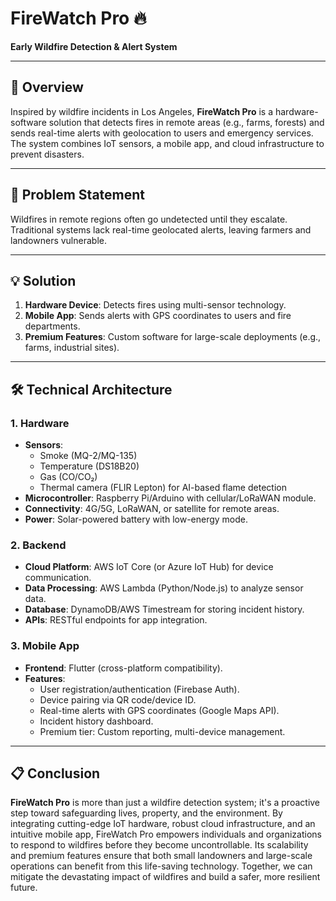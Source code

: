 # FireWatch Pro 🔥  
**Early Wildfire Detection & Alert System**  

---

## 📖 Overview  
Inspired by wildfire incidents in Los Angeles, **FireWatch Pro** is a hardware-software solution that detects fires in remote areas (e.g., farms, forests) and sends real-time alerts with geolocation to users and emergency services. The system combines IoT sensors, a mobile app, and cloud infrastructure to prevent disasters.  

---

## 🚨 Problem Statement  
Wildfires in remote regions often go undetected until they escalate. Traditional systems lack real-time geolocated alerts, leaving farmers and landowners vulnerable.  

---

## 💡 Solution  
1. **Hardware Device**: Detects fires using multi-sensor technology.  
2. **Mobile App**: Sends alerts with GPS coordinates to users and fire departments.  
3. **Premium Features**: Custom software for large-scale deployments (e.g., farms, industrial sites).  

---

## 🛠️ Technical Architecture  

### **1. Hardware**  
- **Sensors**:  
  - Smoke (MQ-2/MQ-135)  
  - Temperature (DS18B20)  
  - Gas (CO/CO₂)  
  - Thermal camera (FLIR Lepton) for AI-based flame detection  
- **Microcontroller**: Raspberry Pi/Arduino with cellular/LoRaWAN module.  
- **Connectivity**: 4G/5G, LoRaWAN, or satellite for remote areas.  
- **Power**: Solar-powered battery with low-energy mode.  

### **2. Backend**  
- **Cloud Platform**: AWS IoT Core (or Azure IoT Hub) for device communication.  
- **Data Processing**: AWS Lambda (Python/Node.js) to analyze sensor data.  
- **Database**: DynamoDB/AWS Timestream for storing incident history.  
- **APIs**: RESTful endpoints for app integration.  

### **3. Mobile App**  
- **Frontend**: Flutter (cross-platform compatibility).  
- **Features**:  
  - User registration/authentication (Firebase Auth).  
  - Device pairing via QR code/device ID.  
  - Real-time alerts with GPS coordinates (Google Maps API).  
  - Incident history dashboard.  
  - Premium tier: Custom reporting, multi-device management.  

---

## 📋 Conclusion  

**FireWatch Pro** is more than just a wildfire detection system; it's a proactive step toward safeguarding lives, property, and the environment. By integrating cutting-edge IoT hardware, robust cloud infrastructure, and an intuitive mobile app, FireWatch Pro empowers individuals and organizations to respond to wildfires before they become uncontrollable. Its scalability and premium features ensure that both small landowners and large-scale operations can benefit from this life-saving technology. Together, we can mitigate the devastating impact of wildfires and build a safer, more resilient future.

  

